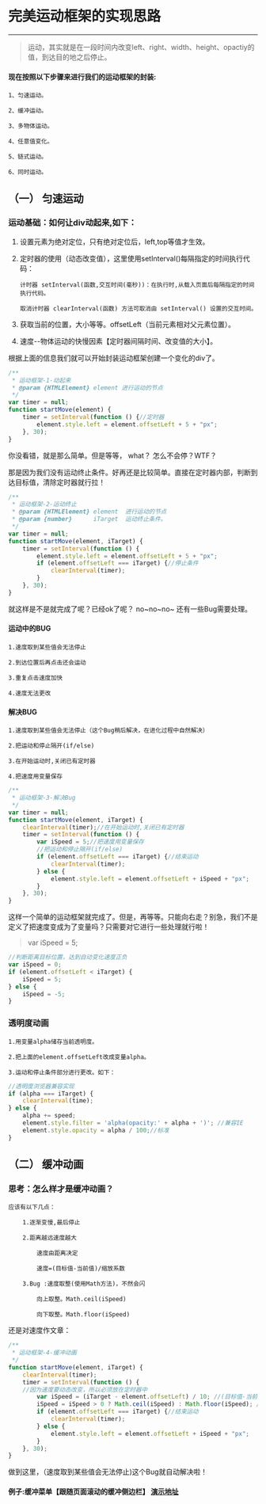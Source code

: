 # 完美运动框架的实现思路

------

> 运动，其实就是在一段时间内改变left、right、width、height、opactiy的值，到达目的地之后停止。

#### 现在按照以下步骤来进行我们的运动框架的封装:

    1、匀速运动。

    2、缓冲运动。

    3、多物体运动。

    4、任意值变化。

    5、链式运动。

    6、同时运动。

## （一） 匀速运动

### 运动基础：如何让div动起来,如下：

 1. 设置元素为绝对定位，只有绝对定位后，left,top等值才生效。
 2. 定时器的使用（动态改变值），这里使用setInterval()每隔指定的时间执行代码：

        计时器 setInterval(函数,交互时间(毫秒))：在执行时,从载入页面后每隔指定的时间执行代码。

        取消计时器 clearInterval(函数) 方法可取消由 setInterval() 设置的交互时间。
        
 3. 获取当前的位置，大小等等。offsetLeft（当前元素相对父元素位置）。
 4. 速度--物体运动的快慢因素【定时器间隔时间、改变值的大小】。
 
根据上面的信息我们就可以开始封装运动框架创建一个变化的div了。

``` javascript
/**
 * 运动框架-1-动起来
 * @param {HTMLElement} element 进行运动的节点
 */
var timer = null;
function startMove(element) {
    timer = setInterval(function () {//定时器
        element.style.left = element.offsetLeft + 5 + "px";
    }, 30);
}
```

你没看错，就是那么简单。但是等等， what？ 怎么不会停？WTF？

那是因为我们没有运动终止条件。好再还是比较简单。直接在定时器内部，判断到达目标值，清除定时器就行拉！

``` javascript
/**
 * 运动框架-2-运动终止
 * @param {HTMLElement} element  进行运动的节点
 * @param {number}      iTarget  运动终止条件。
 */
var timer = null;
function startMove(element, iTarget) {
    timer = setInterval(function () {
        element.style.left = element.offsetLeft + 5 + "px";
        if (element.offsetLeft === iTarget) {//停止条件
            clearInterval(timer);
        }
    }, 30);
}
```

就这样是不是就完成了呢？已经ok了呢？ no~no~no~ 还有一些Bug需要处理。

#### 运动中的BUG

    1.速度取到某些值会无法停止

    2.到达位置后再点击还会运动

    3.重复点击速度加快

    4.速度无法更改

#### 解决BUG

    1.速度取到某些值会无法停止（这个Bug稍后解决，在进化过程中自然解决）

    2.把运动和停止隔开(if/else)

    3.在开始运动时,关闭已有定时器

    4.把速度用变量保存
    
``` javascript
/**
 * 运动框架-3-解决Bug
 */
var timer = null;
function startMove(element, iTarget) {
    clearInterval(timer);//在开始运动时,关闭已有定时器
    timer = setInterval(function () {
        var iSpeed = 5;//把速度用变量保存
        //把运动和停止隔开(if/else)
        if (element.offsetLeft === iTarget) {//结束运动
            clearInterval(timer);
        } else {
            element.style.left = element.offsetLeft + iSpeed + "px";
        }
    }, 30);
}
```

这样一个简单的运动框架就完成了。但是，再等等。只能向右走？别急，我们不是定义了把速度变成为了变量吗？只需要对它进行一些处理就行啦！

> var iSpeed = 5;

``` javascript
//判断距离目标位置，达到自动变化速度正负
var iSpeed = 0;
if (element.offsetLeft < iTarget) {
    iSpeed = 5;
} else {
    iSpeed = -5;
}
```

### 透明度动画

    1.用变量alpha储存当前透明度。

    2.把上面的element.offsetLeft改成变量alpha。

    3.运动和停止条件部分进行更改。如下：
    
``` javascript
//透明度浏览器兼容实现
if (alpha === iTarget) {
    clearInterval(time);
} else {
    alpha += speed;
    element.style.filter = 'alpha(opacity:' + alpha + ')'; //兼容IE
    element.style.opacity = alpha / 100;//标准
}
```

## （二） 缓冲动画

### 思考：怎么样才是缓冲动画？

    应该有以下几点：

        1.逐渐变慢,最后停止

        2.距离越远速度越大

            速度由距离决定

            速度=(目标值-当前值)/缩放系数

        3.Bug :速度取整(使用Math方法)，不然会闪

            向上取整。Math.ceil(iSpeed)

            向下取整。Math.floor(iSpeed)

还是对速度作文章：

``` javascript
/**
 * 运动框架-4-缓冲动画
 */
function startMove(element, iTarget) {
    clearInterval(timer);
    timer = setInterval(function () {
    //因为速度要动态改变，所以必须放在定时器中
        var iSpeed = (iTarget - element.offsetLeft) / 10; //(目标值-当前值)/缩放系数=速度
        iSpeed = iSpeed > 0 ? Math.ceil(iSpeed) : Math.floor(iSpeed); //速度取整
        if (element.offsetLeft === iTarget) {//结束运动
            clearInterval(timer);
        } else {
            element.style.left = element.offsetLeft + iSpeed + "px";
        }
    }, 30);
}
```

做到这里，（速度取到某些值会无法停止)这个Bug就自动解决啦！

#### 例子:缓冲菜单【跟随页面滚动的缓冲侧边栏】 [演示地址](https://codepen.io/guowen921/pen/rxLOMd%20)


